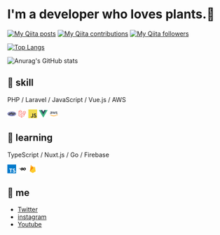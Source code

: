 # I'm a developer who loves plants.🌱

[![My Qiita posts](https://qiita-badge.apiapi.app/s/yoriblog/posts.svg)](http://qiita.com/yoriblog)
[![My Qiita contributions](https://qiita-badge.apiapi.app/s/yoriblog/contributions.svg)](http://qiita.com/yoriblog)
[![My Qiita followers](https://qiita-badge.apiapi.app/s/yoriblog/followers.svg)](http://qiita.com/yoriblog)

[![Top Langs](https://github-readme-stats.vercel.app/api/top-langs/?username=yoritin&bg_color=30,0250c5,d43f8d&title_color=fff&text_color=fff&layout=compact)](https://github.com/yoritin/github-readme-stats)

![Anurag's GitHub stats](https://github-readme-stats.vercel.app/api?username=yoritin&bg_color=30,0250c5,d43f8d&title_color=fff&text_color=fff)

## 🔨 skill
PHP / Laravel / JavaScript / Vue.js / AWS

<code><img height="20" src="https://raw.githubusercontent.com/github/explore/80688e429a7d4ef2fca1e82350fe8e3517d3494d/topics/php/php.png"></code>
<code><img height="20" src="https://raw.githubusercontent.com/github/explore/80688e429a7d4ef2fca1e82350fe8e3517d3494d/topics/laravel/laravel.png"></code>
<code><img height="20" src="https://raw.githubusercontent.com/github/explore/80688e429a7d4ef2fca1e82350fe8e3517d3494d/topics/javascript/javascript.png"></code>
<code><img height="20" src="https://raw.githubusercontent.com/github/explore/80688e429a7d4ef2fca1e82350fe8e3517d3494d/topics/vue/vue.png"></code>
<code><img height="20" src="https://raw.githubusercontent.com/github/explore/80688e429a7d4ef2fca1e82350fe8e3517d3494d/topics/aws/aws.png"></code>

## 📝 learning
TypeScript / Nuxt.js / Go / Firebase

<code><img height="20" src="https://raw.githubusercontent.com/github/explore/80688e429a7d4ef2fca1e82350fe8e3517d3494d/topics/typescript/typescript.png"></code>
<code><img height="20" src="https://raw.githubusercontent.com/github/explore/80688e429a7d4ef2fca1e82350fe8e3517d3494d/topics/go/go.png"></code>
<code><img height="20" src="https://raw.githubusercontent.com/github/explore/80688e429a7d4ef2fca1e82350fe8e3517d3494d/topics/firebase/firebase.png"></code>

## 🌵 me
- [Twitter](https://twitter.com/yoriblog)
- [instagram](https://www.instagram.com/tillandsia_yori/?hl=ja)
- [Youtube](https://www.youtube.com/channel/UCHZAZBI4LttDtULLNzaspsg)
